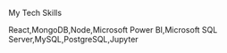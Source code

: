 My Tech Skills




React,MongoDB,Node,Microsoft Power BI,Microsoft SQL Server,MySQL,PostgreSQL,Jupyter
